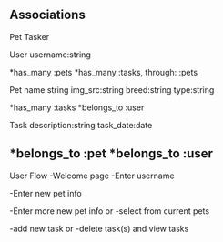 Associations
------------------------------------
Pet Tasker

User
username:string

*has_many :pets
*has_many :tasks, through: :pets

Pet
name:string
img_src:string
breed:string
type:string

*has_many :tasks
*belongs_to :user

Task
description:string
task_date:date

*belongs_to :pet
*belongs_to :user 
-----------------------------

User Flow
-Welcome page
-Enter username

-Enter new pet info
 

-Enter more new pet info or -select from current pets

-add new task or -delete task(s) and view tasks


